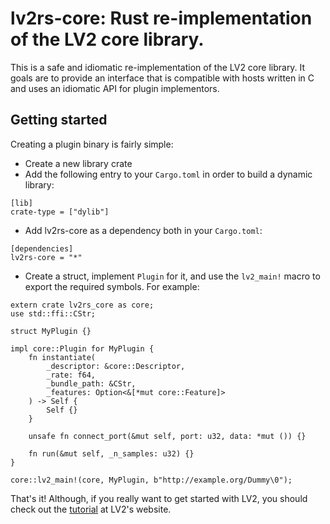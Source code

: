 # lv2rs-core: Rust re-implementation of the LV2 core library.

This is a safe and idiomatic re-implementation of the LV2 core library. It goals are to provide an interface that is compatible with hosts written in C and uses an idiomatic API for plugin implementors.


## Getting started

Creating a plugin binary is fairly simple:
 * Create a new library crate
 * Add the following entry to your `Cargo.toml` in order to build a dynamic library:
```
[lib]
crate-type = ["dylib"]
```
 * Add lv2rs-core as a dependency both in your `Cargo.toml`:
```
[dependencies]
lv2rs-core = "*"
```
 * Create a struct, implement `Plugin` for it, and use the `lv2_main!` macro to export the required symbols. For example:
```
extern crate lv2rs_core as core;
use std::ffi::CStr;

struct MyPlugin {}

impl core::Plugin for MyPlugin {
    fn instantiate(
        _descriptor: &core::Descriptor,
        _rate: f64,
        _bundle_path: &CStr,
        _features: Option<&[*mut core::Feature]>
    ) -> Self {
        Self {}
    }

    unsafe fn connect_port(&mut self, port: u32, data: *mut ()) {}

    fn run(&mut self, _n_samples: u32) {}
}

core::lv2_main!(core, MyPlugin, b"http://example.org/Dummy\0");
```

That's it! Although, if you really want to get started with LV2, you should check out the
[tutorial](http://lv2plug.in/book/) at LV2's website.